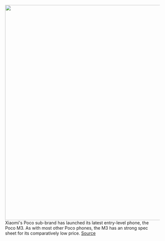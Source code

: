 <img src='https://cdn.vox-cdn.com/thumbor/ffbXZ9s0n3mf_903FYLFmx-bShw=/0x0:2040x1360/1200x800/filters:focal(857x517:1183x843)/cdn.vox-cdn.com/uploads/chorus_image/image/67979602/DSCF7453.0.jpg' width='700px' /><br/>
Xiaomi's Poco sub-brand has launched its latest entry-level phone, the Poco M3. As with most other Poco phones, the M3 has an strong spec sheet for its comparatively low price.
<a href='https://www.theverge.com/2020/11/25/21718786/xiaomi-poco-m3-hands-on-specs-price-release-date-us'> Source <a/>